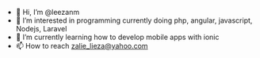 - 👋 Hi, I’m @leezanm
- 👀 I’m interested in programming currently doing php, angular, javascript, Nodejs, Laravel
- 🌱 I’m currently learning how to develop mobile apps with ionic
- 📫 How to reach zalie_lieza@yahoo.com

<!---
leezanm/leezanm is a ✨ special ✨ repository because its `README.md` (this file) appears on your GitHub profile.
You can click the Preview link to take a look at your changes.
--->
